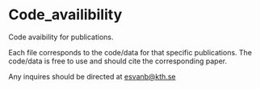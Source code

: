 # Code_availibility
Code avaibility for publications. 

Each file corresponds to the code/data for that specific publications. 
The code/data is free to use and should cite the corresponding paper.

Any inquires should be directed at esvanb@kth.se

